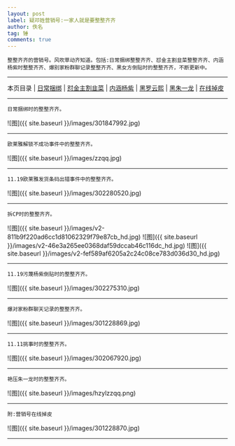 ```yaml
---
layout: post
label: 疑邓姓营销号:一家人就是要整整齐齐
author: 佚名
tag: 锤
comments: true
---
```


    整整齐齐的营销号。风吹草动齐知道。包括:日常捆绑整整齐齐、怼金主割韭菜整整齐齐、内涵杨紫时整整齐齐、爆别家粉群聊记录整整齐齐、黑女方倒贴时的整整齐齐，不断更新中。

---
本页目录 \| [日常捆绑](#dxjje)  \| [怼金主割韭菜](#dxjja) \| [内涵杨紫](#dxjjb) \| [黑罗云熙](#dxjjc) \| [黑朱一龙](#dxjjf) \| [在线掉皮](#dxjjd) 

---

<a name="dxjje"></a>

    日常捆绑时的整整齐齐。


![图]({{ site.baseurl }}/images/301847992.jpg)

---

<a name="dxjja"></a>

    欧莱雅解锁不成功事件中的整整齐齐。

![图]({{ site.baseurl }}/images/zzqq.jpg)

---
    
    11.19欧莱雅发货条码出错事件中的整整齐齐。
    
![图]({{ site.baseurl }}/images/302280520.jpg)

---

<a name="dxjjb"></a>

    拆CP时的整整齐齐。
    
![图]({{ site.baseurl }}/images/v2-811b9f220ad6cc1d81062329f79e87cb_hd.jpg)
![图]({{ site.baseurl }}/images/v2-46e3a265ee0368daf59dccab46c116dc_hd.jpg)
![图]({{ site.baseurl }}/images/v2-fef589af6205a2c24c08ce783d036d30_hd.jpg)

---

    11.19污蔑杨紫倒贴时的整整齐齐。
    
![图]({{ site.baseurl }}/images/302275310.jpg)

---

<a name="dxjjc"></a>

    爆对家粉群聊天记录的整整齐齐。
    
![图]({{ site.baseurl }}/images/301228869.jpg)

---

    11.11挑事时的整整齐齐。
    
![图]({{ site.baseurl }}/images/302067920.jpg)

---

<a name="dxjjf"></a>

    艳压朱一龙时的整整齐齐。
    
![图]({{ site.baseurl }}/images/hzylzzqq.png)

---

<a name="dxjjd"></a>

    附:营销号在线掉皮

![图]({{ site.baseurl }}/images/301228870.jpg)


---



